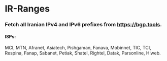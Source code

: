 # IR-Ranges
### Fetch all Iranian IPv4 and IPv6 prefixes from https://bgp.tools.

#### ISPs:
MCI, MTN, Afranet, Asiatech, Pishgaman, Fanava, Mobinnet, TIC, TCI, Respina, Fanap, Sabanet, Petiak, Shatel, Rightel, Datak, Parsonline, Hiweb.
